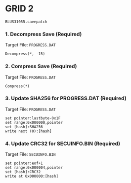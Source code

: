 #  GRID 2 

`BLUS31055.savepatch`

### 1. Decompress Save (Required)

Target File: `PROGRESS.DAT`

```
Decompress(*, -15)
```

### 2. Compress Save (Required)

Target File: `PROGRESS.DAT`

```
Compress(*)
```

### 3. Update SHA256 for PROGRESS.DAT (Required)

Target File: `PROGRESS.DAT`

```
set pointer:lastbyte-0x1F
set range:0x000000,pointer
set [hash]:SHA256
write next (0):[hash]
```

### 4. Update CRC32 for SECUINFO.BIN (Required)

Target File: `SECUINFO.BIN`

```
set pointer:eof+1
set range:0x000004,pointer
set [hash]:CRC32
write at 0x000000:[hash]
```

